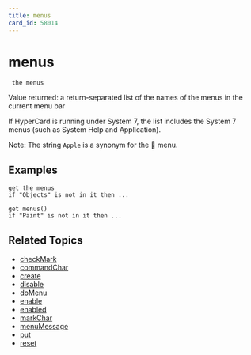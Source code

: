 ```yaml
---
title: menus
card_id: 58014
---
```


# menus

<code><pre>
the menus
</pre></code>

Value returned: a return-separated list of the names of the menus in the current menu bar

If HyperCard is running under System 7, the list includes the System 7 menus (such as System Help and Application).

Note: The string <code>Apple</code> is a synonym for the  menu. 


## Examples

```
get the menus
if "Objects" is not in it then ...

get menus()
if "Paint" is not in it then ...
```

## Related Topics

* [checkMark](/HyperTalkReference/properties/checkMark)
* [commandChar](/HyperTalkReference/properties/commandChar)
* [create](/HyperTalkReference/commands/create)
* [disable](/HyperTalkReference/commands/disable)
* [doMenu](/HyperTalkReference/commands/doMenu)
* [enable](/HyperTalkReference/commands/enable)
* [enabled](/HyperTalkReference/properties/enabled)
* [markChar](/HyperTalkReference/properties/markChar)
* [menuMessage](/HyperTalkReference/properties/menuMessage)
* [put](/HyperTalkReference/commands/put)
* [reset](/HyperTalkReference/commands/reset)
